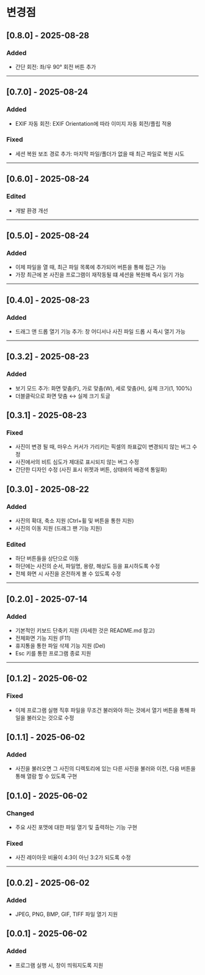 # 변경점
## [0.8.0] - 2025-08-28
### Added
- 간단 회전: 좌/우 90° 회전 버튼 추가

---

## [0.7.0] - 2025-08-24
### Added
- EXIF 자동 회전: EXIF Orientation에 따라 이미지 자동 회전/플립 적용

### Fixed
- 세션 복원 보조 경로 추가: 마지막 파일/폴더가 없을 때 최근 파일로 복원 시도

---

## [0.6.0] - 2025-08-24
### Edited
- 개발 환경 개선

---

## [0.5.0] - 2025-08-24
### Added
- 이제 파일을 열 때, 최근 파일 목록에 추가되어 버튼을 통해 접근 가능
- 가장 최근에 본 사진을 프로그램이 재작동될 떄 세션을 복원해 즉시 읽기 가능

---

## [0.4.0] - 2025-08-23
### Added
- 드래그 앤 드롭 열기 기능 추가: 창 어디서나 사진 파일 드롭 시 즉시 열기 가능

---

## [0.3.2] - 2025-08-23
### Added
- 보기 모드 추가: 화면 맞춤(F), 가로 맞춤(W), 세로 맞춤(H), 실제 크기(1, 100%)
- 더블클릭으로 화면 맞춤 ↔ 실제 크기 토글

## [0.3.1] - 2025-08-23
### Fixed
- 사진이 변경 될 때, 마우스 커서가 가리키는 픽셀의 좌표값이 변경되지 않는 버그 수정
- 사진에서의 비트 심도가 제대로 표시되지 않는 버그 수정
- 간단한 디자인 수정 (사진 표시 위젯과 버튼, 상태바의 배경색 통일화)

## [0.3.0] - 2025-08-22
### Added
- 사진의 확대, 축소 지원 (Ctrl+휠 및 버튼을 통한 지원)
- 사진의 이동 지원 (드래그 팬 기능 지원)

### Edited
- 하단 버튼들을 상단으로 이동
- 하단에는 사진의 순서, 파일명, 용량, 해상도 등을 표시하도록 수정
- 전체 화면 시 사진을 온전하게 볼 수 있도록 수정

---

## [0.2.0] - 2025-07-14
### Added
- 기본적인 키보드 단축키 지원 (자세한 것은 README.md 참고)
- 전체화면 기능 지원 (F11)
- 휴지통을 통한 파일 삭제 기능 지원 (Del)
- Esc 키를 통한 프로그램 종료 지원

---

## [0.1.2] - 2025-06-02
### Fixed
- 이제 프로그램 실행 직후 파일을 무조건 불러와야 하는 것에서 열기 버튼을 통해 파일을 불러오는 것으로 수정

## [0.1.1] - 2025-06-02
### Added
- 사진을 불러오면 그 사진의 디렉토리에 있는 다른 사진을 불러와 이전, 다음 버튼을 통해 열람 할 수 있도록 구현

## [0.1.0] - 2025-06-02
### Changed
- 주요 사진 포맷에 대한 파일 열기 및 출력하는 기능 구현

### Fixed
- 사진 레이아웃 비율이 4:3이 아닌 3:2가 되도록 수정

---

## [0.0.2] - 2025-06-02
### Added
- JPEG, PNG, BMP, GIF, TIFF 파일 열기 지원

## [0.0.1] - 2025-06-02
### Added
- 프로그램 실행 시, 창이 띄워지도록 지원